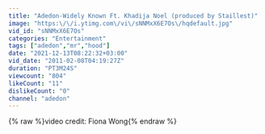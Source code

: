 ```yaml
---
title: "Adedon-Widely Known Ft. Khadija Noel (produced by Staillest)"
image: "https:\/\/i.ytimg.com\/vi\/sNNMxX6E7Os\/hqdefault.jpg"
vid_id: "sNNMxX6E7Os"
categories: "Entertainment"
tags: ["adedon","mr","hood"]
date: "2021-12-13T08:22:32+03:00"
vid_date: "2011-02-08T04:19:27Z"
duration: "PT3M24S"
viewcount: "804"
likeCount: "11"
dislikeCount: "0"
channel: "adedon"
---
```

{% raw %}video credit: Fiona Wong{% endraw %}
